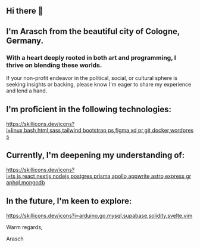 
## Hi there 👋

## I'm Arasch from the beautiful city of Cologne, Germany. 
### With a heart deeply rooted in both art and programming, I thrive on blending these worlds.

If your non-profit endeavor in the political, social, or cultural sphere is seeking insights or backing, please know I'm eager to share my experience and lend a hand.
  

## I'm proficient in the following technologies:
  

https://skillicons.dev/icons?i=linux,bash,html,sass,tailwind,bootstrap,ps,figma,xd,pr,git,docker,wordpress

  
  

## Currently, I'm deepening my understanding of:
https://skillicons.dev/icons?i=ts,js,react,nextjs,nodejs,postgres,prisma,apollo,appwrite,astro,express,graphql,mongodb

  
  

## In the future, I'm keen to explore:
https://skillicons.dev/icons?i=arduino,go,mysql,supabase,solidity,svelte,vim

  
  

Warm regards,

  

Arasch
